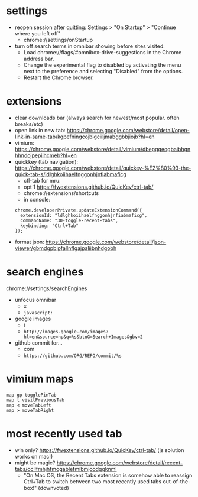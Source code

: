 # settings
* reopen session after quitting: Settings > "On Startup" > "Continue where you left off" 
  * chrome://settings/onStartup
* turn off search terms in omnibar showing before sites visited: 
  * Load chrome://flags/#omnibox-drive-suggestions in the Chrome address bar.
  * Change the experimental flag to disabled by activating the menu next to the preference and selecting "Disabled" from the options.
  * Restart the Chrome browser.

# extensions
* clear downloads bar (always search for newest/most popular. often breaks/etc)
* open link in new tab: https://chrome.google.com/webstore/detail/open-link-in-same-tab/kgpefningcojblgciiljmabggbbjiojb?hl=en
* vimium: https://chrome.google.com/webstore/detail/vimium/dbepggeogbaibhgnhhndojpepiihcmeb?hl=en
* quickkey (tab navigation): https://chrome.google.com/webstore/detail/quickey-%E2%80%93-the-quick-tab-s/ldlghkoiihaelfnggonhjnfiabmaficg
  * ctl-tab for mru: 
  * opt 1 https://fwextensions.github.io/QuicKey/ctrl-tab/
  * chrome://extensions/shortcuts
  * in console:
  ```
  chrome.developerPrivate.updateExtensionCommand({
    extensionId: "ldlghkoiihaelfnggonhjnfiabmaficg",
    commandName: "30-toggle-recent-tabs",
    keybinding: "Ctrl+Tab"
  });
  ```
* format json: https://chrome.google.com/webstore/detail/json-viewer/gbmdgpbipfallnflgajpaliibnhdgobh
  

# search engines
chrome://settings/searchEngines
* unfocus omnibar
  * x
  * `javascript:`
* google images
  * i
  * `http://images.google.com/images?hl=en&source=hp&q=%s&btnG=Search+Images&gbv=2`
* github commit for...
  * com
  * `https://github.com/ORG/REPO/commit/%s`
  
  
# vimium maps
```
map gp togglePinTab
map l visitPreviousTab
map < moveTabLeft
map > moveTabRight
```


# most recently used tab
* win only? https://fwextensions.github.io/QuicKey/ctrl-tab/ (js solution works on mac!)
* might be magic? https://chrome.google.com/webstore/detail/recent-tabs/ocllfmhjhfmogablefmibmjcodggknml
  * "On Mac OS, the Recent Tabs extension is somehow able to reassign Ctrl+Tab to switch between two most recently used tabs out-of-the-box!" (downvoted)
